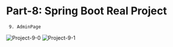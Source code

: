 #                                           Part-8: Spring Boot Real Project 
      
     9. AdminPage
![Project-9-0](https://user-images.githubusercontent.com/11626327/82537939-df727f80-9b85-11ea-8f5e-89134f439b98.JPG)
![Project-9-1](https://user-images.githubusercontent.com/11626327/82537945-e0a3ac80-9b85-11ea-97ce-13ce952e37f9.JPG)
